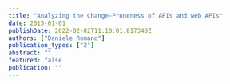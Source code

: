 ```yaml
---
title: "Analyzing the Change-Proneness of APIs and web APIs"
date: 2015-01-01
publishDate: 2022-02-02T11:10:01.817340Z
authors: ["Daniele Romano"]
publication_types: ["2"]
abstract: ""
featured: false
publication: ""
---
```


